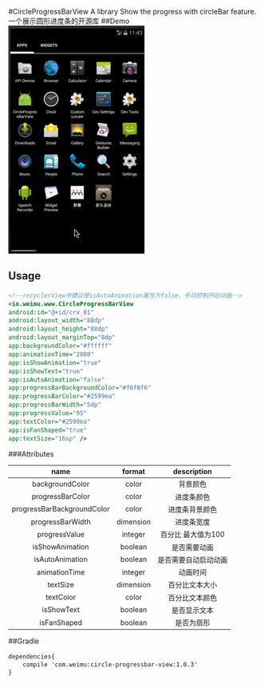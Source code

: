 #CircleProgressBarView
A library Show the progress with circleBar feature.一个展示圆形进度条的开源库
##Demo
![](https://github.com/CaoyangLee/CircleProgressBarView/blob/master/circleProgressBarView.gif)


## Usage

```Xml
<!--recyclerView中建议使isAutoAnimation属性为false，手动控制开始动画-->
<io.weimu.www.CircleProgressBarView
android:id="@+id/crv_01"
android:layout_width="88dp"
android:layout_height="88dp"
android:layout_marginTop="8dp"
app:backgroundColor="#ffffff"
app:animationTime="2000"
app:isShowAnimation="true"
app:isShowText="true"
app:isAutoAnimation="false"
app:progressBarBackgroundColor="#f6f6f6"
app:progressBarColor="#2599ea"
app:progressBarWidth="5dp"
app:progressValue="95"
app:textColor="#2599ea"
app:isFanShaped="true"
app:textSize="16sp" />
```
###Attributes

|name|format|description|
|:---:|:---:|:---:|
| backgroundColor | color | 背景颜色
| progressBarColor | color | 进度条颜色
| progressBarBackgroundColor | color | 进度条背景颜色
| progressBarWidth | dimension | 进度条宽度
| progressValue | integer |百分比 最大值为100
| isShowAnimation | boolean |是否需要动画
| isAutoAnimation | boolean |是否需要自动启动动画
| animationTime | integer | 动画时间
| textSize | dimension | 百分比文本大小
| textColor | color | 百分比文本颜色
| isShowText | boolean | 是否显示文本
| isFanShaped | boolean | 是否为扇形

##Gradle

```Jcenter
dependencies{
    compile 'com.weimu:circle-progressbar-view:1.0.3'
}
```

